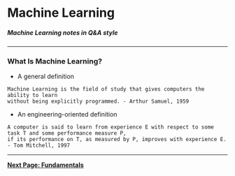 # Machine Learning

##### Machine Learning notes in Q&A style
---

### What Is Machine Learning?
- A general definition
```
Machine Learning is the field of study that gives computers the ability to learn 
without being explicitly programmed. - Arthur Samuel, 1959
```
- An engineering-oriented definition
```
A computer is said to learn from experience E with respect to some task T and some performance measure P, 
if its performance on T, as measured by P, improves with experience E. - Tom Mitchell, 1997
```
---

[**Next Page: Fundamentals**](https://akashp1712.github.io/ml-akash/fundamentals/)
